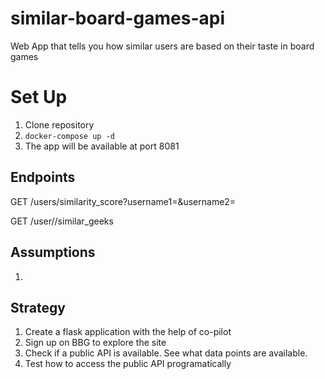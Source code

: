 # similar-board-games-api
Web App that tells you how similar users are based on their taste in board games

# Set Up
1. Clone repository
2. `docker-compose up -d`
3. The app will be available at port 8081

## Endpoints

GET /users/similarity_score?username1=<username1>&username2=<username2>

GET /user/<username>/similar_geeks

## Assumptions
1.

## Strategy
1. Create a flask application with the help of co-pilot
2. Sign up on BBG to explore the site
3. Check if a public API is available. See what data points are available.
4. Test how to access the public API programatically